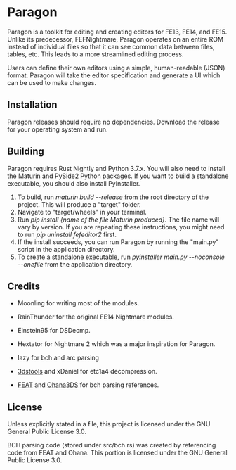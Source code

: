 # Paragon
Paragon is a toolkit for editing and creating editors for FE13, FE14, and FE15. Unlike its predecessor, FEFNightmare, Paragon operates on an entire ROM instead of individual files so that it can see common data between files, tables, etc. This leads to a more streamlined editing process.

Users can define their own editors using a simple, human-readable (JSON) format. Paragon will take the editor specification and generate a UI which can be used to make changes.

## Installation
Paragon releases should require no dependencies. Download the release for your operating system and run.

## Building
Paragon requires Rust Nightly and Python 3.7.x. You will also need to install the Maturin and PySide2 Python packages. If you want to build a standalone executable, you should also install PyInstaller.

1. To build, run *maturin build --release* from the root directory of the project. This will produce a "target" folder.
2. Navigate to "target/wheels" in your terminal.
3. Run *pip install {name of the file Maturin produced}*. The file name will vary by version. If you are repeating these instructions, you might need to run *pip uninstall fefeditor2* first.
4. If the install succeeds, you can run Paragon by running the "main.py" script in the application directory.
5. To create a standalone executable, run *pyinstaller main.py --noconsole --onefile* from the application directory.

## Credits
* Moonling for writing most of the modules.
* RainThunder for the original FE14 Nightmare modules.
* Einstein95 for DSDecmp.
* Hextator for Nightmare 2 which was a major inspiration for Paragon.
* lazy for bch and arc parsing

* [3dstools](https://github.com/ObsidianX/3dstools) and xDaniel for etc1a4 decompression.
* [FEAT](https://github.com/SciresM/FEAT) and [Ohana3DS](https://github.com/gdkchan/Ohana3DS-Rebirth) for bch parsing references.

## License
Unless explicitly stated in a file, this project is licensed under the GNU General Public License 3.0.

BCH parsing code (stored under src/bch.rs) was created by referencing code from FEAT and Ohana. This portion is licensed under the GNU General Public License 3.0.
